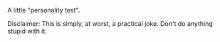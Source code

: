 A little "personality test".

Disclaimer: This is simply, at worst, a practical joke. Don't do anything stupid with it.

